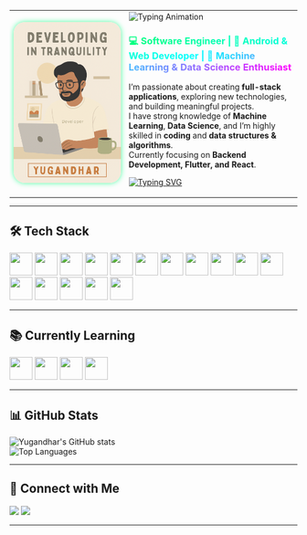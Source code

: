 <!-- Profile Layout -->
<table>
<tr>
<td width="40%" align="center">
  <img src="https://github.com/yugandhar002/yugandhar002/blob/main/ChatGPT%20Image%20Aug%208%2C%202025%2C%2001_27_04%20PM.png" 
       alt="Yugandhar - Developer" 
       width="100%" 
       style="border-radius:20px; animation:pulse 3s infinite;">
</td>
<td width="60%">

<!-- Typing Animation -->
<img src="https://readme-typing-svg.herokuapp.com?font=Fira+Code&size=26&duration=4000&pause=1000&color=00FF7F&width=435&lines=Hi%2C+I'm+Yugandhar" alt="Typing Animation"/>

<!-- Gradient Animated Text -->
<h3 align="left">
  <span style="background: linear-gradient(90deg, #00ff7f, #00ffff, #ff00ff); -webkit-background-clip: text; -webkit-text-fill-color: transparent; animation: gradient 5s ease infinite;">
    💻 Software Engineer | 📱 Android & Web Developer | 🤖 Machine Learning & Data Science Enthusiast
  </span>
</h3>

I’m passionate about creating **full-stack applications**, exploring new technologies, and building meaningful projects.  
I have strong knowledge of **Machine Learning**, **Data Science**, and I’m highly skilled in **coding** and **data structures & algorithms**.  
Currently focusing on **Backend Development, Flutter, and React**.  

[![Typing SVG](https://readme-typing-svg.herokuapp.com?font=Fira+Code&size=20&duration=3000&pause=500&color=F75C7E&width=500&lines=Full+Stack+Developer;Android+%26+Web+Developer;Pro+Prompt+Engineer)](https://git.io/typing-svg)

</td>
</tr>
</table>

---

## 🛠 Tech Stack
<p align="left">
<img src="https://cdn.jsdelivr.net/gh/devicons/devicon/icons/html5/html5-original.svg" width="40" height="40" style="transition: transform 0.3s; animation: shimmer 2s infinite;"/>
<img src="https://cdn.jsdelivr.net/gh/devicons/devicon/icons/css3/css3-original.svg" width="40" height="40" style="transition: transform 0.3s; animation: shimmer 2s infinite;"/>
<img src="https://cdn.jsdelivr.net/gh/devicons/devicon/icons/javascript/javascript-original.svg" width="40" height="40" style="transition: transform 0.3s; animation: shimmer 2s infinite;"/>
<img src="https://cdn.jsdelivr.net/gh/devicons/devicon/icons/react/react-original.svg" width="40" height="40" style="transition: transform 0.3s; animation: shimmer 2s infinite;"/>
<img src="https://cdn.jsdelivr.net/gh/devicons/devicon/icons/nodejs/nodejs-original.svg" width="40" height="40" style="transition: transform 0.3s; animation: shimmer 2s infinite;"/>
<img src="https://cdn.jsdelivr.net/gh/devicons/devicon/icons/express/express-original.svg" width="40" height="40" style="transition: transform 0.3s; animation: shimmer 2s infinite;"/>
<img src="https://cdn.jsdelivr.net/gh/devicons/devicon/icons/mysql/mysql-original.svg" width="40" height="40" style="transition: transform 0.3s; animation: shimmer 2s infinite;"/>
<img src="https://cdn.jsdelivr.net/gh/devicons/devicon/icons/mongodb/mongodb-original.svg" width="40" height="40" style="transition: transform 0.3s; animation: shimmer 2s infinite;"/>
<img src="https://cdn.jsdelivr.net/gh/devicons/devicon/icons/firebase/firebase-plain.svg" width="40" height="40" style="transition: transform 0.3s; animation: shimmer 2s infinite;"/>
<img src="https://cdn.jsdelivr.net/gh/devicons/devicon/icons/git/git-original.svg" width="40" height="40" style="transition: transform 0.3s; animation: shimmer 2s infinite;"/>
<img src="https://cdn.jsdelivr.net/gh/devicons/devicon/icons/github/github-original.svg" width="40" height="40" style="transition: transform 0.3s; animation: shimmer 2s infinite;"/>
<img src="https://cdn.jsdelivr.net/gh/devicons/devicon/icons/docker/docker-original.svg" width="40" height="40" style="transition: transform 0.3s; animation: shimmer 2s infinite;"/>
<img src="https://cdn.jsdelivr.net/gh/devicons/devicon/icons/python/python-original.svg" width="40" height="40" style="transition: transform 0.3s; animation: shimmer 2s infinite;"/>
<img src="https://cdn.jsdelivr.net/gh/devicons/devicon/icons/flutter/flutter-original.svg" width="40" height="40" style="transition: transform 0.3s; animation: shimmer 2s infinite;"/>
<img src="https://cdn.jsdelivr.net/gh/devicons/devicon/icons/java/java-original.svg" width="40" height="40" style="transition: transform 0.3s; animation: shimmer 2s infinite;"/>
<img src="https://cdn.jsdelivr.net/gh/devicons/devicon/icons/android/android-original.svg" width="40" height="40" style="transition: transform 0.3s; animation: shimmer 2s infinite;"/>
</p>

---

## 📚 Currently Learning
<p align="left">
<img src="https://cdn.jsdelivr.net/gh/devicons/devicon/icons/aws/aws-original.svg" width="40" height="40" style="transition: transform 0.3s; animation: shimmer 2s infinite;"/>
<img src="https://cdn.jsdelivr.net/gh/devicons/devicon/icons/kotlin/kotlin-original.svg" width="40" height="40" style="transition: transform 0.3s; animation: shimmer 2s infinite;"/>
<img src="https://cdn.jsdelivr.net/gh/devicons/devicon/icons/typescript/typescript-original.svg" width="40" height="40" style="transition: transform 0.3s; animation: shimmer 2s infinite;"/>
<img src="https://cdn.jsdelivr.net/gh/devicons/devicon/icons/graphql/graphql-plain.svg" width="40" height="40" style="transition: transform 0.3s; animation: shimmer 2s infinite;"/>
</p>

---

## 📊 GitHub Stats
![Yugandhar's GitHub stats](https://github-readme-stats.vercel.app/api?username=yugandhar002&show_icons=true&theme=radical)  
![Top Languages](https://github-readme-stats.vercel.app/api/top-langs/?username=yugandhar002&layout=compact&theme=radical)

---

## 🤝 Connect with Me
<p align="left">
<a href="https://www.linkedin.com/in/315576260/"><img src="https://img.shields.io/badge/LinkedIn-0A66C2?style=for-the-badge&logo=linkedin&logoColor=white"/></a>
<a href="mailto:2200080219aids@gmail"><img src="https://img.shields.io/badge/Email-D14836?style=for-the-badge&logo=gmail&logoColor=white"/></a>
</p>

---

<!-- Animations -->
<style>
@keyframes gradient {
  0% {background-position: 0% 50%;}
  50% {background-position: 100% 50%;}
  100% {background-position: 0% 50%;}
}
@keyframes pulse {
  0% {box-shadow: 0 0 0px rgba(0,255,127,0.6);}
  50% {box-shadow: 0 0 25px rgba(0,255,127,0.9);}
  100% {box-shadow: 0 0 0px rgba(0,255,127,0.6);}
}
@keyframes shimmer {
  0% {filter: brightness(1);}
  50% {filter: brightness(1.5);}
  100% {filter: brightness(1);}
}
img:hover {
  transform: scale(1.1);
}
</style>
